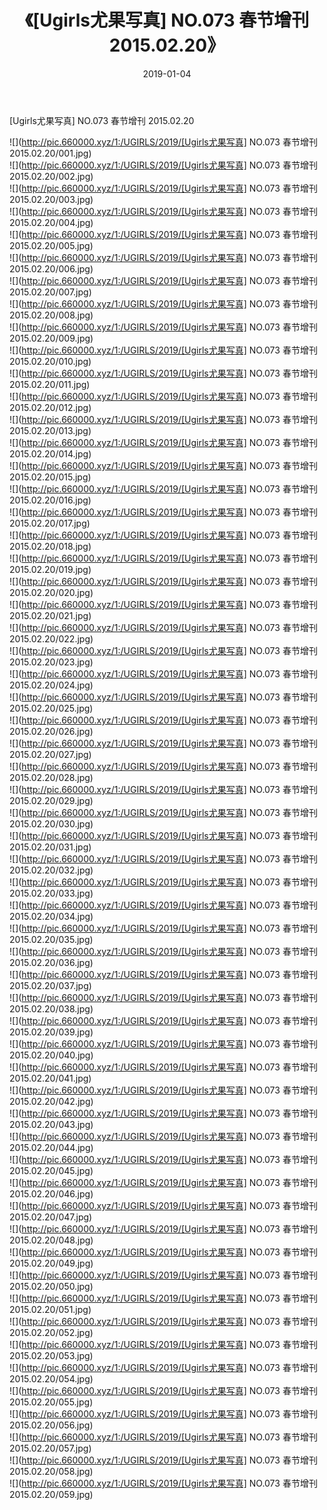 ﻿---
layout: post
title:  《[Ugirls尤果写真] NO.073 春节增刊 2015.02.20》
date:   2019-01-04
img: http://pic.660000.xyz/1:/UGIRLS/2019/[Ugirls尤果写真] NO.073 春节增刊 2015.02.20/000.jpg
categories: [美女, 清纯, 唯美]
---

[Ugirls尤果写真] NO.073 春节增刊 2015.02.20

 ![](http://pic.660000.xyz/1:/UGIRLS/2019/[Ugirls尤果写真] NO.073 春节增刊 2015.02.20/001.jpg) <br>![](http://pic.660000.xyz/1:/UGIRLS/2019/[Ugirls尤果写真] NO.073 春节增刊 2015.02.20/002.jpg) <br>![](http://pic.660000.xyz/1:/UGIRLS/2019/[Ugirls尤果写真] NO.073 春节增刊 2015.02.20/003.jpg) <br>![](http://pic.660000.xyz/1:/UGIRLS/2019/[Ugirls尤果写真] NO.073 春节增刊 2015.02.20/004.jpg) <br>![](http://pic.660000.xyz/1:/UGIRLS/2019/[Ugirls尤果写真] NO.073 春节增刊 2015.02.20/005.jpg) <br>![](http://pic.660000.xyz/1:/UGIRLS/2019/[Ugirls尤果写真] NO.073 春节增刊 2015.02.20/006.jpg) <br>![](http://pic.660000.xyz/1:/UGIRLS/2019/[Ugirls尤果写真] NO.073 春节增刊 2015.02.20/007.jpg) <br>![](http://pic.660000.xyz/1:/UGIRLS/2019/[Ugirls尤果写真] NO.073 春节增刊 2015.02.20/008.jpg) <br>![](http://pic.660000.xyz/1:/UGIRLS/2019/[Ugirls尤果写真] NO.073 春节增刊 2015.02.20/009.jpg) <br>![](http://pic.660000.xyz/1:/UGIRLS/2019/[Ugirls尤果写真] NO.073 春节增刊 2015.02.20/010.jpg) <br>![](http://pic.660000.xyz/1:/UGIRLS/2019/[Ugirls尤果写真] NO.073 春节增刊 2015.02.20/011.jpg) <br>![](http://pic.660000.xyz/1:/UGIRLS/2019/[Ugirls尤果写真] NO.073 春节增刊 2015.02.20/012.jpg) <br>![](http://pic.660000.xyz/1:/UGIRLS/2019/[Ugirls尤果写真] NO.073 春节增刊 2015.02.20/013.jpg) <br>![](http://pic.660000.xyz/1:/UGIRLS/2019/[Ugirls尤果写真] NO.073 春节增刊 2015.02.20/014.jpg) <br>![](http://pic.660000.xyz/1:/UGIRLS/2019/[Ugirls尤果写真] NO.073 春节增刊 2015.02.20/015.jpg) <br>![](http://pic.660000.xyz/1:/UGIRLS/2019/[Ugirls尤果写真] NO.073 春节增刊 2015.02.20/016.jpg) <br>![](http://pic.660000.xyz/1:/UGIRLS/2019/[Ugirls尤果写真] NO.073 春节增刊 2015.02.20/017.jpg) <br>![](http://pic.660000.xyz/1:/UGIRLS/2019/[Ugirls尤果写真] NO.073 春节增刊 2015.02.20/018.jpg) <br>![](http://pic.660000.xyz/1:/UGIRLS/2019/[Ugirls尤果写真] NO.073 春节增刊 2015.02.20/019.jpg) <br>![](http://pic.660000.xyz/1:/UGIRLS/2019/[Ugirls尤果写真] NO.073 春节增刊 2015.02.20/020.jpg) <br>![](http://pic.660000.xyz/1:/UGIRLS/2019/[Ugirls尤果写真] NO.073 春节增刊 2015.02.20/021.jpg) <br>![](http://pic.660000.xyz/1:/UGIRLS/2019/[Ugirls尤果写真] NO.073 春节增刊 2015.02.20/022.jpg) <br>![](http://pic.660000.xyz/1:/UGIRLS/2019/[Ugirls尤果写真] NO.073 春节增刊 2015.02.20/023.jpg) <br>![](http://pic.660000.xyz/1:/UGIRLS/2019/[Ugirls尤果写真] NO.073 春节增刊 2015.02.20/024.jpg) <br>![](http://pic.660000.xyz/1:/UGIRLS/2019/[Ugirls尤果写真] NO.073 春节增刊 2015.02.20/025.jpg) <br>![](http://pic.660000.xyz/1:/UGIRLS/2019/[Ugirls尤果写真] NO.073 春节增刊 2015.02.20/026.jpg) <br>![](http://pic.660000.xyz/1:/UGIRLS/2019/[Ugirls尤果写真] NO.073 春节增刊 2015.02.20/027.jpg) <br>![](http://pic.660000.xyz/1:/UGIRLS/2019/[Ugirls尤果写真] NO.073 春节增刊 2015.02.20/028.jpg) <br>![](http://pic.660000.xyz/1:/UGIRLS/2019/[Ugirls尤果写真] NO.073 春节增刊 2015.02.20/029.jpg) <br>![](http://pic.660000.xyz/1:/UGIRLS/2019/[Ugirls尤果写真] NO.073 春节增刊 2015.02.20/030.jpg) <br>![](http://pic.660000.xyz/1:/UGIRLS/2019/[Ugirls尤果写真] NO.073 春节增刊 2015.02.20/031.jpg) <br>![](http://pic.660000.xyz/1:/UGIRLS/2019/[Ugirls尤果写真] NO.073 春节增刊 2015.02.20/032.jpg) <br>![](http://pic.660000.xyz/1:/UGIRLS/2019/[Ugirls尤果写真] NO.073 春节增刊 2015.02.20/033.jpg) <br>![](http://pic.660000.xyz/1:/UGIRLS/2019/[Ugirls尤果写真] NO.073 春节增刊 2015.02.20/034.jpg) <br>![](http://pic.660000.xyz/1:/UGIRLS/2019/[Ugirls尤果写真] NO.073 春节增刊 2015.02.20/035.jpg) <br>![](http://pic.660000.xyz/1:/UGIRLS/2019/[Ugirls尤果写真] NO.073 春节增刊 2015.02.20/036.jpg) <br>![](http://pic.660000.xyz/1:/UGIRLS/2019/[Ugirls尤果写真] NO.073 春节增刊 2015.02.20/037.jpg) <br>![](http://pic.660000.xyz/1:/UGIRLS/2019/[Ugirls尤果写真] NO.073 春节增刊 2015.02.20/038.jpg) <br>![](http://pic.660000.xyz/1:/UGIRLS/2019/[Ugirls尤果写真] NO.073 春节增刊 2015.02.20/039.jpg) <br>![](http://pic.660000.xyz/1:/UGIRLS/2019/[Ugirls尤果写真] NO.073 春节增刊 2015.02.20/040.jpg) <br>![](http://pic.660000.xyz/1:/UGIRLS/2019/[Ugirls尤果写真] NO.073 春节增刊 2015.02.20/041.jpg) <br>![](http://pic.660000.xyz/1:/UGIRLS/2019/[Ugirls尤果写真] NO.073 春节增刊 2015.02.20/042.jpg) <br>![](http://pic.660000.xyz/1:/UGIRLS/2019/[Ugirls尤果写真] NO.073 春节增刊 2015.02.20/043.jpg) <br>![](http://pic.660000.xyz/1:/UGIRLS/2019/[Ugirls尤果写真] NO.073 春节增刊 2015.02.20/044.jpg) <br>![](http://pic.660000.xyz/1:/UGIRLS/2019/[Ugirls尤果写真] NO.073 春节增刊 2015.02.20/045.jpg) <br>![](http://pic.660000.xyz/1:/UGIRLS/2019/[Ugirls尤果写真] NO.073 春节增刊 2015.02.20/046.jpg) <br>![](http://pic.660000.xyz/1:/UGIRLS/2019/[Ugirls尤果写真] NO.073 春节增刊 2015.02.20/047.jpg) <br>![](http://pic.660000.xyz/1:/UGIRLS/2019/[Ugirls尤果写真] NO.073 春节增刊 2015.02.20/048.jpg) <br>![](http://pic.660000.xyz/1:/UGIRLS/2019/[Ugirls尤果写真] NO.073 春节增刊 2015.02.20/049.jpg) <br>![](http://pic.660000.xyz/1:/UGIRLS/2019/[Ugirls尤果写真] NO.073 春节增刊 2015.02.20/050.jpg) <br>![](http://pic.660000.xyz/1:/UGIRLS/2019/[Ugirls尤果写真] NO.073 春节增刊 2015.02.20/051.jpg) <br>![](http://pic.660000.xyz/1:/UGIRLS/2019/[Ugirls尤果写真] NO.073 春节增刊 2015.02.20/052.jpg) <br>![](http://pic.660000.xyz/1:/UGIRLS/2019/[Ugirls尤果写真] NO.073 春节增刊 2015.02.20/053.jpg) <br>![](http://pic.660000.xyz/1:/UGIRLS/2019/[Ugirls尤果写真] NO.073 春节增刊 2015.02.20/054.jpg) <br>![](http://pic.660000.xyz/1:/UGIRLS/2019/[Ugirls尤果写真] NO.073 春节增刊 2015.02.20/055.jpg) <br>![](http://pic.660000.xyz/1:/UGIRLS/2019/[Ugirls尤果写真] NO.073 春节增刊 2015.02.20/056.jpg) <br>![](http://pic.660000.xyz/1:/UGIRLS/2019/[Ugirls尤果写真] NO.073 春节增刊 2015.02.20/057.jpg) <br>![](http://pic.660000.xyz/1:/UGIRLS/2019/[Ugirls尤果写真] NO.073 春节增刊 2015.02.20/058.jpg) <br>![](http://pic.660000.xyz/1:/UGIRLS/2019/[Ugirls尤果写真] NO.073 春节增刊 2015.02.20/059.jpg) <br>